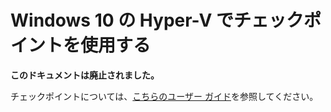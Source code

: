 # Windows 10 の Hyper-V でチェックポイントを使用する

**このドキュメントは廃止されました。**

チェックポイントについては、[こちらのユーザー ガイド](../user_guide/checkpoints.md)を参照してください。



